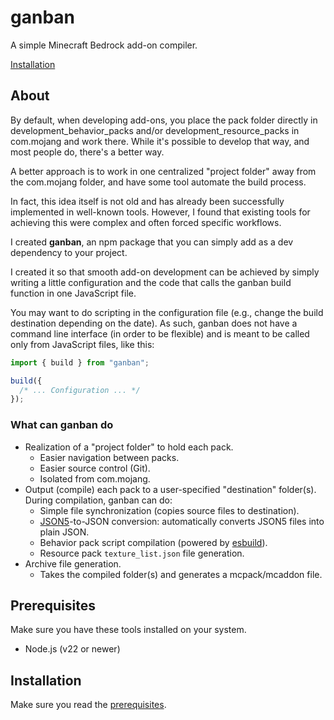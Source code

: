 # ganban

A simple Minecraft Bedrock add-on compiler.

[Installation](#installation)

## About

By default, when developing add-ons, you place the pack folder directly in development_behavior_packs and/or development_resource_packs in com.mojang and work there.
While it's possible to develop that way, and most people do, there's a better way.

A better approach is to work in one centralized "project folder" away from the com.mojang folder, and have some tool automate the build process.

In fact, this idea itself is not old and has already been successfully implemented in well-known tools.
However, I found that existing tools for achieving this were complex and often forced specific workflows.

I created **ganban**, an npm package that you can simply add as a dev dependency to your project.

I created it so that smooth add-on development can be achieved by simply writing a little configuration and the code that calls the ganban build function in one JavaScript file.

You may want to do scripting in the configuration file (e.g., change the build destination depending on the date).
As such, ganban does not have a command line interface (in order to be flexible) and is meant to be called only from JavaScript files, like this:

```javascript
import { build } from "ganban";

build({
  /* ... Configuration ... */
});
```

### What can ganban do

- Realization of a "project folder" to hold each pack.
  - Easier navigation between packs.
  - Easier source control (Git).
  - Isolated from com.mojang.
- Output (compile) each pack to a user-specified "destination" folder(s). During compilation, ganban can do:
  - Simple file synchronization (copies source files to destination).
  - [JSON5](https://json5.org/)-to-JSON conversion: automatically converts JSON5 files into plain JSON.
  - Behavior pack script compilation (powered by [esbuild](https://esbuild.github.io/)).
  - Resource pack `texture_list.json` file generation.
- Archive file generation.
  - Takes the compiled folder(s) and generates a mcpack/mcaddon file.

## Prerequisites

Make sure you have these tools installed on your system.

- Node.js (v22 or newer)

## Installation

Make sure you read the [prerequisites](#prerequisites).

